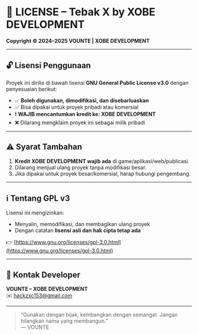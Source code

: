 # 📜 LICENSE – Tebak X by XOBE DEVELOPMENT

**Copyright © 2024–2025 VOUNTE | XOBE DEVELOPMENT**

---

## 🔓 Lisensi Penggunaan
Proyek ini dirilis di bawah lisensi **GNU General Public License v3.0** dengan penyesuaian berikut:

- ✅ **Boleh digunakan, dimodifikasi, dan disebarluaskan**
- ✅ Bisa dipakai untuk proyek pribadi atau komersial
- ❗ **WAJIB mencantumkan kredit ke: XOBE DEVELOPMENT**
- ❌ Dilarang mengklaim proyek ini sebagai milik pribadi

---

## ⚠️ Syarat Tambahan

1. **Kredit XOBE DEVELOPMENT wajib ada** di game/aplikasi/web/publicasi.
2. Dilarang menjual ulang proyek tanpa modifikasi besar.
3. Jika dipakai untuk proyek besar/komersial, harap hubungi pengembang.

---

## ℹ️ Tentang GPL v3

Lisensi ini mengizinkan:

- Menyalin, memodifikasi, dan membagikan ulang proyek
- Dengan catatan **lisensi asli dan hak cipta tetap ada**

👉 [https://www.gnu.org/licenses/gpl-3.0.html](https://www.gnu.org/licenses/gpl-3.0.html)

---

## 📩 Kontak Developer

**VOUNTE – XOBE DEVELOPMENT**  
✉️ hackzxc153@gmail.com

---

> “Gunakan dengan bijak, kembangkan dengan semangat. Jangan hilangkan nama yang membangun.”  
> — VOUNTE
